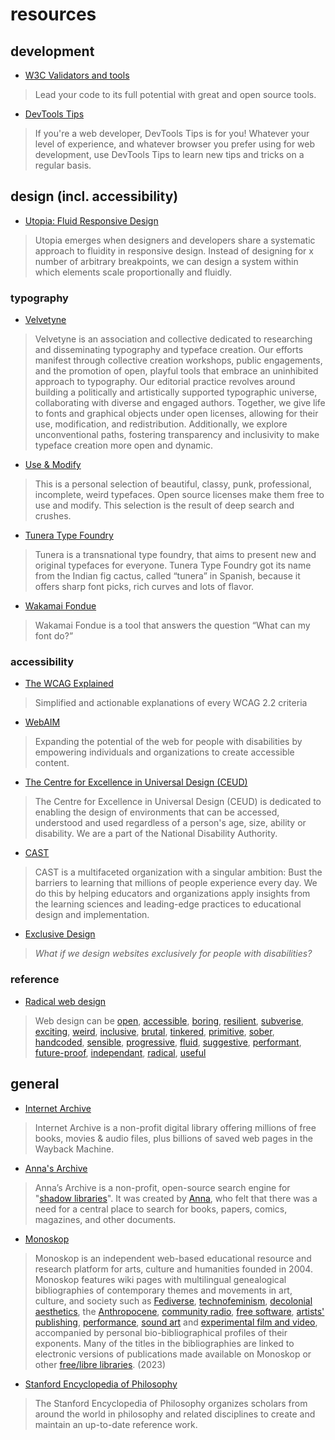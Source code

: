 # resources

## development

- [W3C Validators and tools](https://www.w3.org/developers/tools/)
> Lead your code to its full potential with great and open source tools.

- [DevTools Tips](https://devtoolstips.org/)
> If you're a web developer, DevTools Tips is for you! Whatever your level of experience, and whatever browser you prefer using for web development, use DevTools Tips to learn new tips and tricks on a regular basis.

## design (incl. accessibility)

- [Utopia: Fluid Responsive Design](https://utopia.fyi/)
> Utopia emerges when designers and developers share a systematic approach to fluidity in responsive design. Instead of designing for x number of arbitrary breakpoints, we can design a system within which elements scale proportionally and fluidly.

### typography

<!-- - [The League of Moveable Type](https://www.theleagueofmoveabletype.com/)
> The original, the first, the open-source font foundry. -->

- [Velvetyne](https://velvetyne.fr)
> Velvetyne is an association and collective dedicated to researching and disseminating typography and typeface creation. Our efforts manifest through collective creation workshops, public engagements, and the promotion of open, playful tools that embrace an uninhibited approach to typography. Our editorial practice revolves around building a politically and artistically supported typographic universe, collaborating with diverse and engaged authors. Together, we give life to fonts and graphical objects under open licenses, allowing for their use, modification, and redistribution. Additionally, we explore unconventional paths, fostering transparency and inclusivity to make typeface creation more open and dynamic.

- [Use & Modify](https://usemodify.com/)
> This is a personal selection of beautiful, classy, punk, professional, incomplete, weird typefaces. Open source licenses make them free to use and modify. This selection is the result of deep search and crushes.

- [Tunera Type Foundry](https://www.tunera.xyz/)
> Tunera is a transnational type foundry, that aims to present new and original typefaces for everyone. Tunera Type Foundry got its name from the Indian fig cactus, called “tunera” in Spanish, because it offers sharp font picks, rich curves and lots of flavor.

- [Wakamai Fondue](https://wakamaifondue.com/)
> Wakamai Fondue is a tool that answers the question “What can my font do?”

<!-- ### color -->

<!-- - [Color & Contrast](https://colorandcontrast.com/)
> A comprehensive guide for exploring and learning about the theory, science, and perception of color and contrast. -->

<!-- - [WCAG Contrast Checker](https://contrastchecker.com/)
> This tool is built for designers and developers to test color contrast compliance with the [Web Content Accessibility Guidelines](https://www.w3.org/TR/2008/REC-WCAG20-20081211/#visual-audio-contrast-contrast) (WCAG) as set forth by the World Wide Web Consortium (W3C). These calculations are based on the [formulas specified by the W3C](https://www.w3.org/TR/AERT#color-contrast). -->

<!-- - [Random A11y](https://randoma11y.com/)
> Vote on random a11y color combinations  -->

### accessibility

- [The WCAG Explained](https://www.getstark.co/wcag-explained/)
> Simplified and actionable explanations of every WCAG 2.2 criteria

- [WebAIM](https://webaim.org)
> Expanding the potential of the web for people with disabilities by empowering individuals and organizations to create accessible content.

- [The Centre for Excellence in Universal Design (CEUD)](https://universaldesign.ie)
> The Centre for Excellence in Universal Design (CEUD) is dedicated to enabling the design of environments that can be accessed, understood and used regardless of a person's age, size, ability or disability. We are a part of the National Disability Authority.

- [CAST](https://www.cast.org/)
> CAST is a multifaceted organization with a singular ambition: Bust the barriers to learning that millions of people experience every day. We do this by helping educators and organizations apply insights from the learning sciences and leading-edge practices to educational design and implementation.

- [Exclusive Design](https://exclusive-design.vasilis.nl/)
> *What if we design websites exclusively for people with disabilities?*

<!-- - [A11y Coffee](https://a11y.coffee/)
> Pick your serving size of web accessibility information -->

<!-- - [a11y Collective](https://www.a11y-collective.com/)
> Whether you’re a designer, developer, product owner, webmaster or content creator, you have the power to make impact. Just enroll in our courses. Learn at home or on the go and always at your own pace. -->

### reference

- [Radical web design](https://radicalweb.design/en)
> Web design can be [open](https://radicalweb.design/en/themes/open), [accessible](https://radicalweb.design/en/themes/accessible), [boring](https://radicalweb.design/en/themes/boring), [resilient](https://radicalweb.design/en/themes/resilient), [subverise](https://radicalweb.design/en/themes/subversive), [exciting](https://radicalweb.design/en/themes/exciting), [weird](https://radicalweb.design/en/themes/weird), [inclusive](https://radicalweb.design/en/themes/inclusive), [brutal](https://radicalweb.design/en/themes/brutal), [tinkered](https://radicalweb.design/en/themes/tinkered), [primitive](https://radicalweb.design/en/themes/primitive), [sober](https://radicalweb.design/en/themes/sober), [handcoded](https://radicalweb.design/en/themes/handcoded), [sensible](https://radicalweb.design/en/themes/sensible), [progressive](https://radicalweb.design/en/themes/progressive), [fluid](https://radicalweb.design/en/themes/fluid), [suggestive](https://radicalweb.design/en/themes/suggestive), [performant](https://radicalweb.design/en/themes/performant), [future-proof](https://radicalweb.design/en/themes/future-proof), [independant](https://radicalweb.design/en/themes/independant), [radical](https://radicalweb.design/en/themes/radical), [useful](https://radicalweb.design/en/themes/utile)

## general

- [Internet Archive](https://archive.org/)
> Internet Archive is a non-profit digital library offering millions of free books, movies & audio files, plus billions of saved web pages in the Wayback Machine.

- [Anna's Archive](https://annas-archive.org)
> Anna’s Archive is a non-profit, open-source search engine for "[shadow libraries](https://en.wikipedia.org/wiki/Shadow_library)". It was created by [Anna](https://annas-blog.org/), who felt that there was a need for a central place to search for books, papers, comics, magazines, and other documents.

- [Monoskop](https://monoskop.org/)
> Monoskop is an independent web-based educational resource and research platform for arts, culture and humanities founded in 2004. Monoskop features wiki pages with multilingual genealogical bibliographies of contemporary themes and movements in art, culture, and society such as [Fediverse](https://monoskop.org/Fediverse), [technofeminism](https://monoskop.org/Technofeminism), [decolonial aesthetics](https://monoskop.org/Decolonial_aesthetics), the [Anthropocene](https://monoskop.org/Anthropocene), [community radio](https://monoskop.org/Community_radio), [free software](https://monoskop.org/Free_software), [artists' publishing](https://monoskop.org/Artists%27_publishing), [performance](https://monoskop.org/Performance), [sound art](https://monoskop.org/Sound_art) and [experimental film and video](https://monoskop.org/Experimental_film), accompanied by personal bio-bibliographical profiles of their exponents. Many of the titles in the bibliographies are linked to electronic versions of publications made available on Monoskop or other [free/libre libraries](https://monoskop.org/Shadow_libraries). (2023)

- [Stanford Encyclopedia of Philosophy](https://plato.stanford.edu/index.html)
> The Stanford Encyclopedia of Philosophy organizes scholars from around the world in philosophy and related disciplines to create and maintain an up-to-date reference work.